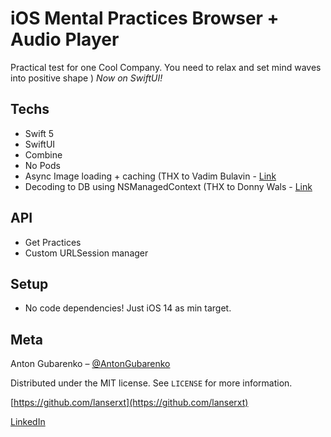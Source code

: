 # iOS Mental Practices Browser + Audio Player
Practical test for one Cool Company. You need to relax and set mind waves into positive shape )
*Now on SwiftUI!*

## Techs
* Swift 5
* SwiftUI
* Combine
* No Pods
* Async Image loading + caching (THX to Vadim Bulavin - [Link](https://www.vadimbulavin.com/asynchronous-swiftui-image-loading-from-url-with-combine-and-swift/)
* Decoding to DB using NSManagedContext (THX to Donny Wals - [Link](https://www.donnywals.com/using-codable-with-core-data-and-nsmanagedobject/)

## API
* Get Practices
* Custom URLSession manager

## Setup
* No code dependencies! Just iOS 14 as min target.

## Meta

Anton Gubarenko – [@AntonGubarenko](https://twitter.com/AntonGubarenko)

Distributed under the MIT license. See ``LICENSE`` for more information.

[https://github.com/lanserxt](https://github.com/lanserxt)

[LinkedIn](https://www.linkedin.com/in/antongubarenko/)
